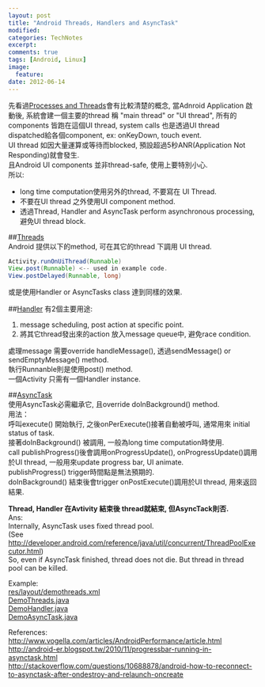```yaml
---
layout: post
title: "Android Threads, Handlers and AsyncTask"
modified:
categories: TechNotes
excerpt:  
comments: true
tags: [Android, Linux]
image:
  feature:
date: 2012-06-14
---
```


先看過[Processes and Threads](http://developer.android.com/guide/components/processes-and-threads.html)會有比較清楚的概念, 當Adnroid Application 啟動後, 系統會建一個主要的thread 稱 "main thread" or "UI thread", 所有的components 皆跑在這個UI thread, system calls 也是透過UI thread dispatched給各個component, ex: onKeyDown, touch event.  
UI thread 如因大量運算或等待而blocked, 預設超過5秒ANR(Application Not Responding)就會發生.  
且Android UI components 並非thread-safe, 使用上要特別小心.  
所以:

* long time computation使用另外的thread, 不要寫在 UI Thread.
* 不要在UI thread 之外使用UI component method.
* 透過Thread, Handler and AsyncTask perform asynchronous processing, 避免UI thread block.

##[Threads](http://developer.android.com/reference/java/lang/Thread.html)  
Android 提供以下的method, 可在其它的thread 下調用 UI thread.  

```java
Activity.runOnUiThread(Runnable)
View.post(Runnable) <-- used in example code.
View.postDelayed(Runnable, long)
```  
或是使用Handler or AsyncTasks class 達到同樣的效果.

##[Handler](http://developer.android.com/reference/android/os/Handler.html)
有2個主要用途:  

1. message scheduling,  post action at specific point.
1. 將其它thread發出來的action 放入message queue中, 避免race condition.  

處理message 需要override handleMessage(), 透過sendMessage() or sendEmptyMessage() method.  
執行Runnanble則是使用post() method.  
一個Activity 只需有一個Handler instance.  

##[AsyncTask](http://developer.android.com/reference/android/os/AsyncTask.html)  
使用AsyncTask必需繼承它, 且override doInBackground() method.  
用法：  
呼叫execute() 開始執行, 之後onPerExecute()接著自動被呼叫, 通常用來 initial status of task.  
接著doInBackground() 被調用, 一般為long time computation時使用.  
call publishProgress()後會調用onProgressUpdate(), onProgressUpdate()調用於UI thread, 一般用來update progress bar, UI animate.  
publishProgress() trigger時間點是無法預期的.  
doInBackground() 結束後會trigger onPostExecute()調用於UI thread, 用來返回結果.  

__Thread, Handler 在Avtivity 結束後 thread就結束, 但AsyncTack則否.__  
Ans:  
Internally, AsyncTask uses fixed thread pool.  
(See http://developer.android.com/reference/java/util/concurrent/ThreadPoolExecutor.html)  
So, even if AsyncTask finished, thread does not die. But thread in thread pool can be killed.  

Example:  
[res/layout/demothreads.xml](/resource/2012-06-14/demothreads.xml)  
[DemoThreads.java](/resource/2012-06-14/DemoThreads.java)  
[DemoHandler.java](/resource/2012-06-14/DemoHandler.java)  
[DemoAsyncTask.java](/resource/2012-06-14/DemoAsyncTask.java)  

References:  
http://www.vogella.com/articles/AndroidPerformance/article.html  
http://android-er.blogspot.tw/2010/11/progressbar-running-in-asynctask.html  
http://stackoverflow.com/questions/10688878/android-how-to-reconnect-to-asynctask-after-ondestroy-and-relaunch-oncreate  

